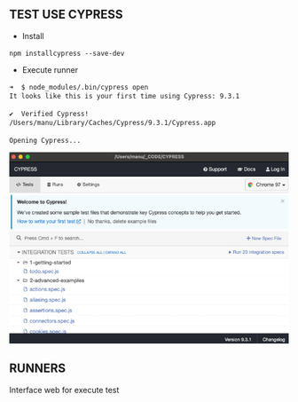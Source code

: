 
## TEST USE CYPRESS


- Install

```
npm installcypress --save-dev
```

- Execute runner

```
➜  $ node_modules/.bin/cypress open
It looks like this is your first time using Cypress: 9.3.1

✔  Verified Cypress! /Users/manu/Library/Caches/Cypress/9.3.1/Cypress.app

Opening Cypress...
```

![Screen Cypress](./cypress-screen.png)


## RUNNERS

Interface web for execute test


